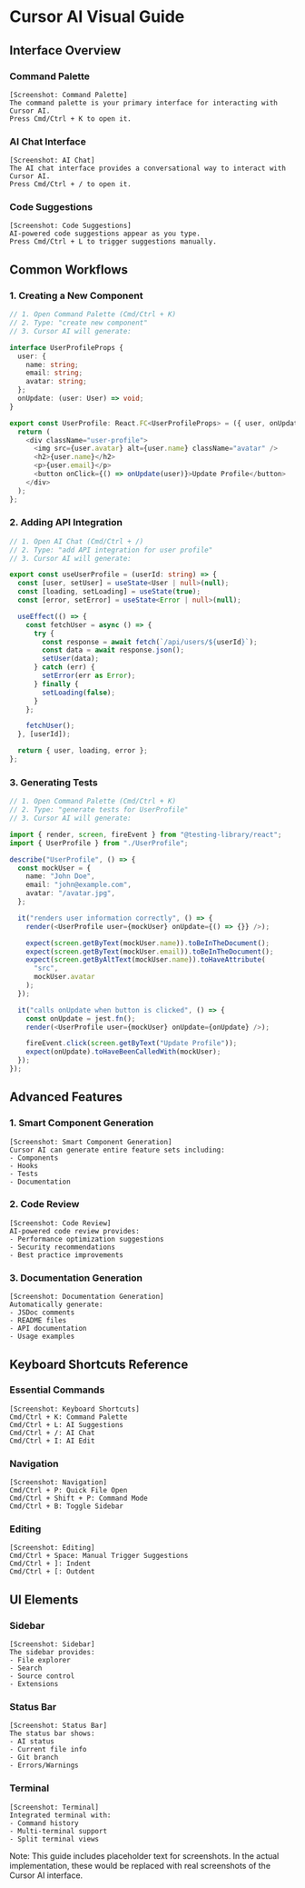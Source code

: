 # Cursor AI Visual Guide

## Interface Overview

### Command Palette

```
[Screenshot: Command Palette]
The command palette is your primary interface for interacting with Cursor AI.
Press Cmd/Ctrl + K to open it.
```

### AI Chat Interface

```
[Screenshot: AI Chat]
The AI chat interface provides a conversational way to interact with Cursor AI.
Press Cmd/Ctrl + / to open it.
```

### Code Suggestions

```
[Screenshot: Code Suggestions]
AI-powered code suggestions appear as you type.
Press Cmd/Ctrl + L to trigger suggestions manually.
```

## Common Workflows

### 1. Creating a New Component

```typescript
// 1. Open Command Palette (Cmd/Ctrl + K)
// 2. Type: "create new component"
// 3. Cursor AI will generate:

interface UserProfileProps {
  user: {
    name: string;
    email: string;
    avatar: string;
  };
  onUpdate: (user: User) => void;
}

export const UserProfile: React.FC<UserProfileProps> = ({ user, onUpdate }) => {
  return (
    <div className="user-profile">
      <img src={user.avatar} alt={user.name} className="avatar" />
      <h2>{user.name}</h2>
      <p>{user.email}</p>
      <button onClick={() => onUpdate(user)}>Update Profile</button>
    </div>
  );
};
```

### 2. Adding API Integration

```typescript
// 1. Open AI Chat (Cmd/Ctrl + /)
// 2. Type: "add API integration for user profile"
// 3. Cursor AI will generate:

export const useUserProfile = (userId: string) => {
  const [user, setUser] = useState<User | null>(null);
  const [loading, setLoading] = useState(true);
  const [error, setError] = useState<Error | null>(null);

  useEffect(() => {
    const fetchUser = async () => {
      try {
        const response = await fetch(`/api/users/${userId}`);
        const data = await response.json();
        setUser(data);
      } catch (err) {
        setError(err as Error);
      } finally {
        setLoading(false);
      }
    };

    fetchUser();
  }, [userId]);

  return { user, loading, error };
};
```

### 3. Generating Tests

```typescript
// 1. Open Command Palette (Cmd/Ctrl + K)
// 2. Type: "generate tests for UserProfile"
// 3. Cursor AI will generate:

import { render, screen, fireEvent } from "@testing-library/react";
import { UserProfile } from "./UserProfile";

describe("UserProfile", () => {
  const mockUser = {
    name: "John Doe",
    email: "john@example.com",
    avatar: "/avatar.jpg",
  };

  it("renders user information correctly", () => {
    render(<UserProfile user={mockUser} onUpdate={() => {}} />);

    expect(screen.getByText(mockUser.name)).toBeInTheDocument();
    expect(screen.getByText(mockUser.email)).toBeInTheDocument();
    expect(screen.getByAltText(mockUser.name)).toHaveAttribute(
      "src",
      mockUser.avatar
    );
  });

  it("calls onUpdate when button is clicked", () => {
    const onUpdate = jest.fn();
    render(<UserProfile user={mockUser} onUpdate={onUpdate} />);

    fireEvent.click(screen.getByText("Update Profile"));
    expect(onUpdate).toHaveBeenCalledWith(mockUser);
  });
});
```

## Advanced Features

### 1. Smart Component Generation

```
[Screenshot: Smart Component Generation]
Cursor AI can generate entire feature sets including:
- Components
- Hooks
- Tests
- Documentation
```

### 2. Code Review

```
[Screenshot: Code Review]
AI-powered code review provides:
- Performance optimization suggestions
- Security recommendations
- Best practice improvements
```

### 3. Documentation Generation

```
[Screenshot: Documentation Generation]
Automatically generate:
- JSDoc comments
- README files
- API documentation
- Usage examples
```

## Keyboard Shortcuts Reference

### Essential Commands

```
[Screenshot: Keyboard Shortcuts]
Cmd/Ctrl + K: Command Palette
Cmd/Ctrl + L: AI Suggestions
Cmd/Ctrl + /: AI Chat
Cmd/Ctrl + I: AI Edit
```

### Navigation

```
[Screenshot: Navigation]
Cmd/Ctrl + P: Quick File Open
Cmd/Ctrl + Shift + P: Command Mode
Cmd/Ctrl + B: Toggle Sidebar
```

### Editing

```
[Screenshot: Editing]
Cmd/Ctrl + Space: Manual Trigger Suggestions
Cmd/Ctrl + ]: Indent
Cmd/Ctrl + [: Outdent
```

## UI Elements

### Sidebar

```
[Screenshot: Sidebar]
The sidebar provides:
- File explorer
- Search
- Source control
- Extensions
```

### Status Bar

```
[Screenshot: Status Bar]
The status bar shows:
- AI status
- Current file info
- Git branch
- Errors/Warnings
```

### Terminal

```
[Screenshot: Terminal]
Integrated terminal with:
- Command history
- Multi-terminal support
- Split terminal views
```

Note: This guide includes placeholder text for screenshots. In the actual implementation, these would be replaced with real screenshots of the Cursor AI interface.
